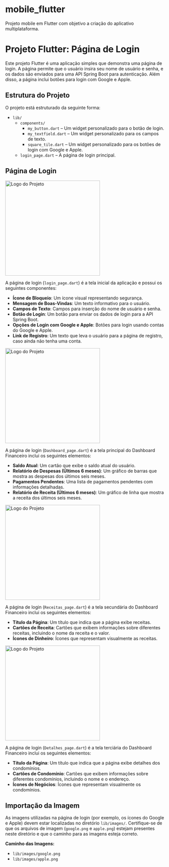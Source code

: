# mobile_flutter

Projeto mobile em Flutter com objetivo a criação do aplicativo multiplataforma.

# Projeto Flutter: Página de Login

Este projeto Flutter é uma aplicação simples que demonstra uma página de login. A página permite que o usuário insira seu nome de usuário e senha, e os dados são enviados para uma API Spring Boot para autenticação. Além disso, a página inclui botões para login com Google e Apple.

## Estrutura do Projeto

O projeto está estruturado da seguinte forma:

-   `lib/`
    -   `components/`
        -   `my_button.dart` – Um widget personalizado para o botão de login.
        -   `my_textfield.dart` – Um widget personalizado para os campos de texto.
        -   `square_tile.dart` – Um widget personalizado para os botões de login com Google e Apple.
    -   `login_page.dart` – A página de login principal.

## Página de Login

<img src="login.png" alt="Logo do Projeto" width="300">

A página de login (`login_page.dart`) é a tela inicial da aplicação e possui os seguintes componentes:

-   **Ícone de Bloqueio**: Um ícone visual representando segurança.
-   **Mensagem de Boas-Vindas**: Um texto informativo para o usuário.
-   **Campos de Texto**: Campos para inserção do nome de usuário e senha.
-   **Botão de Login**: Um botão para enviar os dados de login para a API Spring Boot.
-   **Opções de Login com Google e Apple**: Botões para login usando contas do Google e Apple.
-   **Link de Registro**: Um texto que leva o usuário para a página de registro, caso ainda não tenha uma conta.

<img src="dashboard.png" alt="Logo do Projeto" width="300">

A página de login (`Dashboard_page.dart`) é a tela principal do Dashboard Financeiro inclui os seguintes elementos:

-   **Saldo Atual**: Um cartão que exibe o saldo atual do usuário.
-   **Relatório de Despesas (Últimos 6 meses)**: Um gráfico de barras que mostra as despesas dos últimos seis meses.
-   **Pagamentos Pendentes**: Uma lista de pagamentos pendentes com informações detalhadas.
-   **Relatório de Receita (Últimos 6 meses)**: Um gráfico de linha que mostra a receita dos últimos seis meses.

<img src="receitas.png" alt="Logo do Projeto" width="300">

A página de login (`Receitas_page.dart`) é a tela secundária do Dashboard Financeiro inclui os seguintes elementos:

-   **Título da Página**: Um título que indica que a página exibe receitas.
-   **Cartões de Receita**: Cartões que exibem informações sobre diferentes receitas, incluindo o nome da receita e o valor.
-   **Ícones de Dinheiro**: Ícones que representam visualmente as receitas.

<img src="detalhes.png" alt="Logo do Projeto" width="300">

A página de login (`Detalhes_page.dart`) é a tela terciária do Dashboard Financeiro inclui os seguintes elementos:

-   **Título da Página**: Um título que indica que a página exibe detalhes dos condomínios.
-   **Cartões de Condomínio**: Cartões que exibem informações sobre diferentes condomínios, incluindo o nome e o endereço.
-   **Ícones de Negócios**: Ícones que representam visualmente os condomínios.

## Importação da Imagem

As imagens utilizadas na página de login (por exemplo, os ícones do Google e Apple) devem estar localizadas no diretório `lib/images/`. Certifique-se de que os arquivos de imagem (`google.png` e `apple.png`) estejam presentes neste diretório e que o caminho para as imagens esteja correto.

**Caminho das Imagens:**

-   `lib/images/google.png`
-   `lib/images/apple.png`

